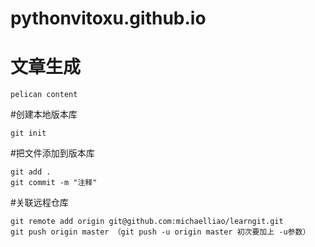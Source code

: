# pythonvitoxu.github.io

# 文章生成
```
pelican content
```

#创建本地版本库
```
git init
```

#把文件添加到版本库
```
git add .
git commit -m "注释"
```

#关联远程仓库
```
git remote add origin git@github.com:michaelliao/learngit.git
git push origin master （git push -u origin master 初次要加上 -u参数）
```
